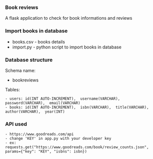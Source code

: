 ### Book reviews
A flask application to check for book informations and reviews

### Import books in database
* books.csv - books details
* import.py - python script to import books in database

### Database structure
Schema name:

* bookreviews

Tables:

```
- users: id(INT AUTO-INCREMENT),  username(VARCHAR),  password(VARCHAR),  email(VARCHAR) 
- books: id(INT AUTO-INCREMENT),  isbn(VARCHAR),  title(VARCHAR),  author(VARCHAR),  year(INT) 
```

### API used

```
- https://www.goodreads.com/api
- change 'KEY' in app.py with your developer key
- ex: requests.get("https://www.goodreads.com/book/review_counts.json", params={"key": "KEY", "isbns": isbn})
```
